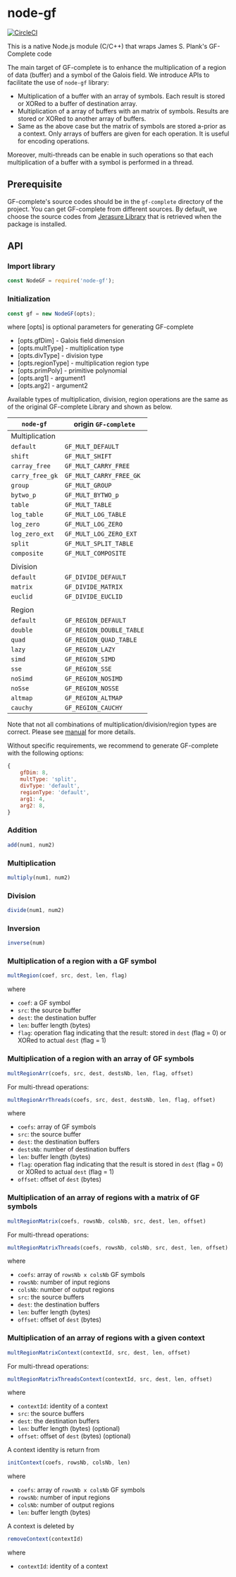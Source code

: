 # node-gf

[![CircleCI](https://circleci.com/gh/lamphamsy/node-gf.svg?style=svg)](https://circleci.com/gh/lamphamsy/node-gf)

This is a native Node.js module (C/C++) that wraps James S. Plank's GF-Complete
 code

The main target of GF-complete is to enhance the multiplication of a region
of data (buffer) and a symbol of the Galois field. We introduce APIs to
facilitate the use of `node-gf` library:

- Multiplication of a buffer with an array of symbols. Each result is
    stored or XORed to a buffer of destination array.
- Multiplication of a array of buffers with an matrix of symbols. Results are
    stored or XORed to another array of buffers.
- Same as the above case but the matrix of symbols are stored a-prior as a
    context. Only arrays of buffers are given for each operation. It is useful
    for encoding operations.

Moreover, multi-threads can be enable in such operations so that each
multiplication of a buffer with a symbol is performed in a thread.

## Prerequisite

GF-complete's source codes should be in the `gf-complete` directory of the
project. You can get GF-complete from different sources. By default, we choose
the source codes from
[Jerasure Library](http://lab.jerasure.org/jerasure/gf-complete)
that is retrieved when the package is installed.

## API

### Import library

```javascript
const NodeGF = require('node-gf');
```

### Initialization

```javascript
const gf = new NodeGF(opts);
```

where [opts] is optional parameters for generating GF-complete

- [opts.gfDim] - Galois field dimension
- [opts.multType] - multiplication type
- [opts.divType] - division type
- [opts.regionType] - multiplication region type
- [opts.primPoly] - primitive polynomial
- [opts.arg1] - argument1
- [opts.arg2] - argument2

Available types of multiplication, division, region operations are the same as
of the original GF-complete Library and shown as below.

`node-gf` | origin `GF-complete`
---|---
Multiplication |
`default` | `GF_MULT_DEFAULT`
`shift` | `GF_MULT_SHIFT`
`carray_free` | `GF_MULT_CARRY_FREE`
`carry_free_gk` | `GF_MULT_CARRY_FREE_GK`
`group` | `GF_MULT_GROUP`
`bytwo_p` | `GF_MULT_BYTWO_p`
`table` | `GF_MULT_TABLE`
`log_table` | `GF_MULT_LOG_TABLE`
`log_zero` | `GF_MULT_LOG_ZERO`
`log_zero_ext` | `GF_MULT_LOG_ZERO_EXT`
`split` | `GF_MULT_SPLIT_TABLE`
`composite` | `GF_MULT_COMPOSITE`
||
Division |
`default` | `GF_DIVIDE_DEFAULT`
`matrix` | `GF_DIVIDE_MATRIX`
`euclid` | `GF_DIVIDE_EUCLID`
||
Region |
`default` | `GF_REGION_DEFAULT`
`double` | `GF_REGION_DOUBLE_TABLE`
`quad` | `GF_REGION_QUAD_TABLE`
`lazy` | `GF_REGION_LAZY`
`simd` | `GF_REGION_SIMD`
`sse` | `GF_REGION_SSE`
`noSimd` | `GF_REGION_NOSIMD`
`noSse` | `GF_REGION_NOSSE`
`altmap` | `GF_REGION_ALTMAP`
`cauchy` | `GF_REGION_CAUCHY`

Note that not all combinations of multiplication/division/region types are
correct. Please see
[manual](http://lab.jerasure.org/jerasure/gf-complete/tree/9f9f005a3fda204b4e4dadb6e27fc97708aa0afb/manual)
for more details.

Without specific requirements, we recommend to generate GF-complete with the
following options:

```javascript
{
    gfDim: 8,
    multType: 'split',
    divType: 'default',
    regionType: 'default',
    arg1: 4,
    arg2: 8,
}
```

### Addition

```javascript
add(num1, num2)
```

### Multiplication

```javascript
multiply(num1, num2)
```

### Division

```javascript
divide(num1, num2)
```

### Inversion

```javascript
inverse(num)
```

### Multiplication of a region with a GF symbol

```javascript
multRegion(coef, src, dest, len, flag)
```

where

- `coef`: a GF symbol
- `src`: the source buffer
- `dest`: the destination buffer
- `len`: buffer length (bytes)
- `flag`: operation flag indicating that the result: stored in `dest`
    (flag = 0) or XORed to actual `dest` (flag = 1)

### Multiplication of a region with an array of GF symbols

```javascript
multRegionArr(coefs, src, dest, destsNb, len, flag, offset)
```

For multi-thread operations:

```javascript
multRegionArrThreads(coefs, src, dest, destsNb, len, flag, offset)
```

where

- `coefs`: array of GF symbols
- `src`: the source buffer
- `dest`: the destination buffers
- `destsNb`: number of destination buffers
- `len`: buffer length (bytes)
- `flag`: operation flag indicating that the result is stored in `dest`
    (flag = 0) or XORed to actual `dest` (flag = 1)
- `offset`: offset of `dest` (bytes)

### Multiplication of an array of regions with a matrix of GF symbols

```javascript
multRegionMatrix(coefs, rowsNb, colsNb, src, dest, len, offset)
```

For multi-thread operations:

```javascript
multRegionMatrixThreads(coefs, rowsNb, colsNb, src, dest, len, offset)
```

where

- `coefs`: array of `rowsNb x colsNb` GF symbols
- `rowsNb`: number of input regions
- `colsNb`: number of output regions
- `src`: the source buffers
- `dest`: the destination buffers
- `len`: buffer length (bytes)
- `offset`: offset of `dest` (bytes)

### Multiplication of an array of regions with a given context

```javascript
multRegionMatrixContext(contextId, src, dest, len, offset)
```

For multi-thread operations:

```javascript
multRegionMatrixThreadsContext(contextId, src, dest, len, offset)
```

where

- `contextId`: identity of a context
- `src`: the source buffers
- `dest`: the destination buffers
- `len`: buffer length (bytes) (optional)
- `offset`: offset of `dest` (bytes) (optional)

A context identity is return from

```javascript
initContext(coefs, rowsNb, colsNb, len)
```

where

- `coefs`: array of `rowsNb x colsNb` GF symbols
- `rowsNb`: number of input regions
- `colsNb`: number of output regions
- `len`: buffer length (bytes)

A context is deleted by

```javascript
removeContext(contextId)
```

where

- `contextId`: identity of a context
